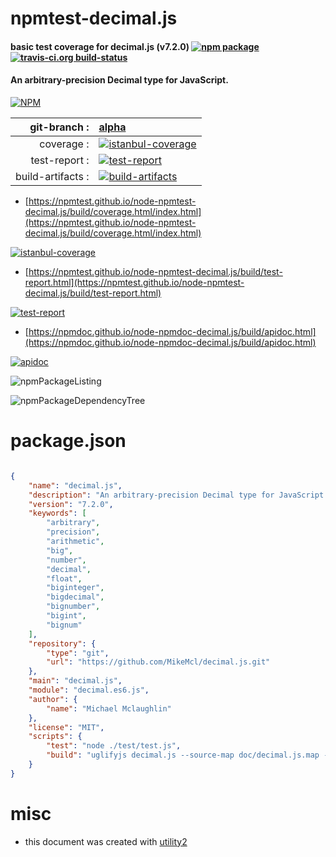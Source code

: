 # npmtest-decimal.js

#### basic test coverage for  decimal.js (v7.2.0)  [![npm package](https://img.shields.io/npm/v/npmtest-decimal.js.svg?style=flat-square)](https://www.npmjs.org/package/npmtest-decimal.js) [![travis-ci.org build-status](https://api.travis-ci.org/npmtest/node-npmtest-decimal.js.svg)](https://travis-ci.org/npmtest/node-npmtest-decimal.js)

#### An arbitrary-precision Decimal type for JavaScript.

[![NPM](https://nodei.co/npm/decimal.js.png?downloads=true&downloadRank=true&stars=true)](https://www.npmjs.com/package/decimal.js)

| git-branch : | [alpha](https://github.com/npmtest/node-npmtest-decimal.js/tree/alpha)|
|--:|:--|
| coverage : | [![istanbul-coverage](https://npmtest.github.io/node-npmtest-decimal.js/build/coverage.badge.svg)](https://npmtest.github.io/node-npmtest-decimal.js/build/coverage.html/index.html)|
| test-report : | [![test-report](https://npmtest.github.io/node-npmtest-decimal.js/build/test-report.badge.svg)](https://npmtest.github.io/node-npmtest-decimal.js/build/test-report.html)|
| build-artifacts : | [![build-artifacts](https://npmtest.github.io/node-npmtest-decimal.js/glyphicons_144_folder_open.png)](https://github.com/npmtest/node-npmtest-decimal.js/tree/gh-pages/build)|

- [https://npmtest.github.io/node-npmtest-decimal.js/build/coverage.html/index.html](https://npmtest.github.io/node-npmtest-decimal.js/build/coverage.html/index.html)

[![istanbul-coverage](https://npmtest.github.io/node-npmtest-decimal.js/build/screenCapture.buildCi.browser.%252Ftmp%252Fbuild%252Fcoverage.lib.html.png)](https://npmtest.github.io/node-npmtest-decimal.js/build/coverage.html/index.html)

- [https://npmtest.github.io/node-npmtest-decimal.js/build/test-report.html](https://npmtest.github.io/node-npmtest-decimal.js/build/test-report.html)

[![test-report](https://npmtest.github.io/node-npmtest-decimal.js/build/screenCapture.buildCi.browser.%252Ftmp%252Fbuild%252Ftest-report.html.png)](https://npmtest.github.io/node-npmtest-decimal.js/build/test-report.html)

- [https://npmdoc.github.io/node-npmdoc-decimal.js/build/apidoc.html](https://npmdoc.github.io/node-npmdoc-decimal.js/build/apidoc.html)

[![apidoc](https://npmdoc.github.io/node-npmdoc-decimal.js/build/screenCapture.buildCi.browser.%252Ftmp%252Fbuild%252Fapidoc.html.png)](https://npmdoc.github.io/node-npmdoc-decimal.js/build/apidoc.html)

![npmPackageListing](https://npmtest.github.io/node-npmtest-decimal.js/build/screenCapture.npmPackageListing.svg)

![npmPackageDependencyTree](https://npmtest.github.io/node-npmtest-decimal.js/build/screenCapture.npmPackageDependencyTree.svg)



# package.json

```json

{
    "name": "decimal.js",
    "description": "An arbitrary-precision Decimal type for JavaScript.",
    "version": "7.2.0",
    "keywords": [
        "arbitrary",
        "precision",
        "arithmetic",
        "big",
        "number",
        "decimal",
        "float",
        "biginteger",
        "bigdecimal",
        "bignumber",
        "bigint",
        "bignum"
    ],
    "repository": {
        "type": "git",
        "url": "https://github.com/MikeMcl/decimal.js.git"
    },
    "main": "decimal.js",
    "module": "decimal.es6.js",
    "author": {
        "name": "Michael Mclaughlin"
    },
    "license": "MIT",
    "scripts": {
        "test": "node ./test/test.js",
        "build": "uglifyjs decimal.js --source-map doc/decimal.js.map -c -m -o decimal.min.js --preamble \"/* decimal.js v7.2.0 https://github.com/MikeMcl/decimal.js/LICENCE */\""
    }
}
```



# misc
- this document was created with [utility2](https://github.com/kaizhu256/node-utility2)
